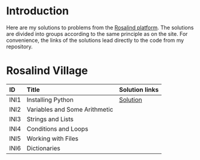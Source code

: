 # Introduction
Here are my solutions to problems from the [Rosalind platform](https://rosalind.info/problems/locations/). The solutions are divided into groups according to the same principle as on the site. For convenience, the links of the solutions lead directly to the code from my repository. 

# Rosalind Village
| ID | Title |Solution links  |
|:---|:---|:---|
| INI1 | Installing Python | [Solution](https://github.com/ValeraYakovlev/Rosalind_Solutions/blob/main/VILLAGE/INI1.py) |
| INI2 | Variables and Some Arithmetic |  |
| INI3 | Strings and Lists |  |
| INI4 | Conditions and Loops |  |
| INI5 | Working with Files |  |
| INI6 | Dictionaries |  |
